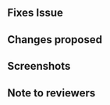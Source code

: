 <!-- If your PR fixes an open issue, use `Closes #999` to link your PR with the issue. #999 stands for the issue number you are fixing -->

## Fixes Issue

<!-- Remove this section if not applicable -->

<!-- Example: Closes #31 -->

## Changes proposed

<!-- List all the proposed changes in your PR -->

<!-- Mark all the applicable boxes. To mark the box as done follow the following conventions -->

<!--

[x] - Correct; marked as done

[X] - Correct; marked as done

[ ] - Not correct; marked as **not** done

-->


## Screenshots

<!-- Add all the screenshots which support your changes -->

## Note to reviewers

<!-- Add notes to reviewers if applicable -->
